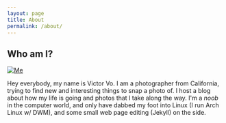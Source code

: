 ```yaml
---
layout: page
title: About
permalink: /about/
---
```


## Who am I?

[![Me](https://cdn.discordapp.com/attachments/785069861100716032/889331840467492864/me2.png)](https://cdn.discordapp.com/attachments/785069861100716032/889330441461587998/victor.png)

Hey everybody, my name is Victor Vo. I am a photographer from California, trying to find new and interesting things to snap a photo of. I host a blog about how my life is going and photos that I take along the way. I'm a _noob_ in the computer world, and only have dabbed my foot into Linux (I run Arch Linux w/ DWM), and some small web page editing (Jekyll) on the side.
